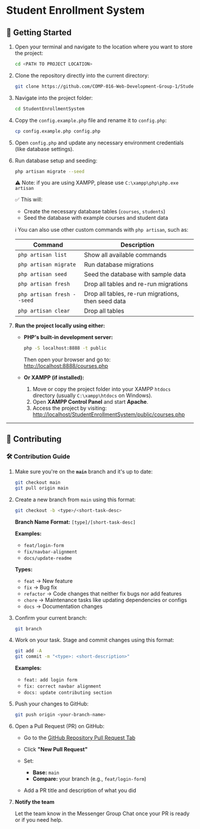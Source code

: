 # Student Enrollment System

## 🚀 Getting Started

1. Open your terminal and navigate to the location where you want to store the project:

    ```bash
    cd <PATH TO PROJECT LOCATION>
    ```

2. Clone the repository directly into the current directory:

    ```bash
    git clone https://github.com/COMP-016-Web-Development-Group-1/StudentEnrollmentSystem.git
    ```

3. Navigate into the project folder:

    ```bash
    cd StudentEnrollmentSystem
    ```

4. Copy the `config.example.php` file and rename it to `config.php`:

    ```bash
    cp config.example.php config.php
    ```

5. Open `config.php` and update any necessary environment credentials (like database settings).

6. Run database setup and seeding:

    ```bash
    php artisan migrate --seed
    ```

    ⚠️ Note: if you are using XAMPP, please use `C:\xampp\php\php.exe artisan`

    ✅ This will:

    - Create the necessary database tables (`courses`, `students`)
    - Seed the database with example courses and student data

    ℹ️ You can also use other custom commands with `php artisan`, such as:

    | Command                    | Description                                        |
    | -------------------------- | -------------------------------------------------- |
    | `php artisan list`         | Show all available commands                        |
    | `php artisan migrate`      | Run database migrations                            |
    | `php artisan seed`         | Seed the database with sample data                 |
    | `php artisan fresh`        | Drop all tables and re-run migrations              |
    | `php artisan fresh --seed` | Drop all tables, re-run migrations, then seed data |
    | `php artisan clear`        | Drop all tables                                    |

7. **Run the project locally using either:**

    - **PHP's built-in development server:**

        ```bash
        php -S localhost:8888 -t public
        ```

        Then open your browser and go to:
        [http://localhost:8888/courses.php](http://localhost:8888/courses.php)

    - **Or XAMPP (if installed):**

        1. Move or copy the project folder into your XAMPP `htdocs` directory (usually `C:\xampp\htdocs` on Windows).
        2. Open **XAMPP Control Panel** and start **Apache**.
        3. Access the project by visiting:
           [http://localhost/StudentEnrollmentSystem/public/courses.php](http://localhost/StudentEnrollmentSystem/public/courses.php)

---

## 🤝 Contributing

### 🛠 Contribution Guide

1. Make sure you're on the **`main`** branch and it's up to date:

    ```bash
    git checkout main
    git pull origin main
    ```

2. Create a new branch from `main` using this format:

    ```bash
    git checkout -b <type>/<short-task-desc>
    ```

    **Branch Name Format:**
    `[type]/[short-task-desc]`

    **Examples:**

    - `feat/login-form`
    - `fix/navbar-alignment`
    - `docs/update-readme`

    **Types:**

    - `feat` → New feature
    - `fix` → Bug fix
    - `refactor` → Code changes that neither fix bugs nor add features
    - `chore` → Maintenance tasks like updating dependencies or configs
    - `docs` → Documentation changes

3. Confirm your current branch:

    ```bash
    git branch
    ```

4. Work on your task. Stage and commit changes using this format:

    ```bash
    git add -A
    git commit -m "<type>: <short-description>"
    ```

    **Examples:**

    - `feat: add login form`
    - `fix: correct navbar alignment`
    - `docs: update contributing section`

5. Push your changes to GitHub:

    ```bash
    git push origin <your-branch-name>
    ```

6. Open a Pull Request (PR) on GitHub:

    - Go to the [GitHub Repository Pull Request Tab](https://github.com/COMP-016-Web-Development-Group-1/StudentEnrollmentSystem/pulls)
    - Click **"New Pull Request"**
    - Set:

        - **Base:** `main`
        - **Compare:** your branch (e.g., `feat/login-form`)

    - Add a PR title and description of what you did

7. **Notify the team**

    Let the team know in the Messenger Group Chat once your PR is ready or if you need help.
